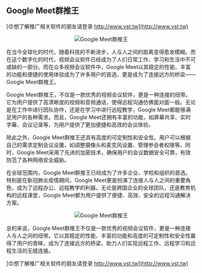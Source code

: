 ## **Google Meet群推王**

[😍想了解推广相关软件的朋友请登录 http://www.vst.tw](http://www.vst.tw)

 <center><img src="https://vst.tw/MP4/tuiguang/png/0.png" alt="Google Meet群推王"></center>

在当今全球化的时代，随着科技的不断进步，人与人之间的距离变得愈发模糊。而在这个数字化的时代，视频会议软件已经成为了人们日常工作、学习和生活中不可或缺的一部分。而在众多视频会议软件中，Google Meet以其稳定的性能、丰富的功能和便捷的使用体验成为了许多用户的首选，更是成为了连接远方的桥梁——Google Meet群推王。

Google Meet群推王，不仅是一款优秀的视频会议软件，更是一种连接的纽带。它为用户提供了高清晰度的视频和音频通话，使得远程沟通仿佛面对面一般。无论是在工作中进行团队协作，还是在学习中进行远程教学，Google Meet都能够满足用户的各种需求。而且，Google Meet还拥有丰富的功能，如屏幕共享、实时字幕、会议记录等，为用户提供了更加便捷和高效的会议体验。

除此之外，Google Meet群推王还具有高度的可定制性和安全性。用户可以根据自己的需求定制会议设置，如调整摄像头和麦克风设置、管理参会者权限等。同时，Google Meet采用了先进的加密技术，确保用户的会议数据安全可靠，有效防范了各种网络安全威胁。

在全球范围内，Google Meet群推王已经成为了许多企业、学校和组织的首选。特别是在新冠肺炎疫情期间，Google Meet更是扮演了连接人与人之间的重要角色，成为了远程办公、远程教学的利器。无论是跨国企业的全球团队，还是教育机构的远程课堂，Google Meet都为用户提供了便捷、高效、安全的远程沟通解决方案。

 <center><img src="https://vst.tw/MP4/tuiguang/png/0.png" alt="Google Meet群推王"></center>

总的来说，Google Meet群推王不仅是一款优秀的视频会议软件，更是一种连接人与人之间的纽带。它以其稳定的性能、丰富的功能和高度的可定制性和安全性赢得了用户的青睐，成为了连接远方的桥梁，助力人们实现远程工作、远程学习和远程生活的无缝连接。

[😍想了解推广相关软件的朋友请登录 http://www.vst.tw](http://www.vst.tw)



